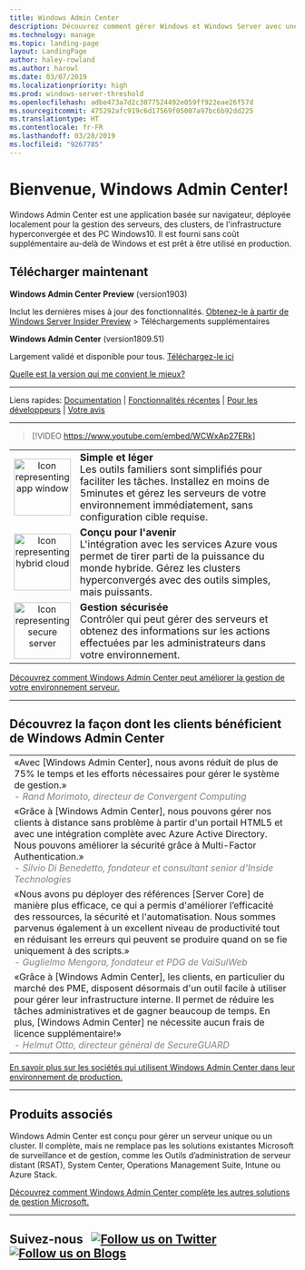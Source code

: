 ```yaml
---
title: Windows Admin Center
description: Découvrez comment gérer Windows et Windows Server avec une nouvelle application basée sur navigateur, Windows Admin Center (anciennement projet Honolulu)
ms.technology: manage
ms.topic: landing-page
layout: LandingPage
author: haley-rowland
ms.author: harowl
ms.date: 03/07/2019
ms.localizationpriority: high
ms.prod: windows-server-threshold
ms.openlocfilehash: adbe473a7d2c3077524492e059ff922eae26f57d
ms.sourcegitcommit: 475292afc919c6d17569f05007a97bc6b92dd225
ms.translationtype: HT
ms.contentlocale: fr-FR
ms.lasthandoff: 03/28/2019
ms.locfileid: "9267785"
---
```

# Bienvenue, Windows Admin Center!

Windows Admin Center est une application basée sur navigateur, déployée localement pour la gestion des serveurs, des clusters, de l'infrastructure hyperconvergée et des PC Windows10. Il est fourni sans coût supplémentaire au-delà de Windows et est prêt à être utilisé en production.

## Télécharger maintenant

**Windows Admin Center Preview** (version1903)

Inclut les dernières mises à jour des fonctionnalités. [Obtenez-le à partir de Windows Server Insider Preview](https://www.microsoft.com/en-us/software-download/windowsinsiderpreviewserver) > Téléchargements supplémentaires

**Windows Admin Center** (version1809.51)

Largement validé et disponible pour tous.
[Téléchargez-le ici](https://aka.ms/WACDownload)

[Quelle est la version qui me convient le mieux?](faq.md#what-is-windows-admin-center-preview-which-version-is-right-for-me)

********************

Liens rapides: [Documentation](../overview.md) | [Fonctionnalités récentes](../overview.md#release-history) | [Pour les développeurs](../extend/extensibility-overview.md) | [Votre avis](https://aka.ms/WACFeedback)

********************

>[!VIDEO https://www.youtube.com/embed/WCWxAp27ERk]


|   |   |
|:-:|:--|
| <img src="../media/simple-icon.png" width="100" alt="Icon representing app window">  | <font style="font-size:110%"><b> Simple et léger</b> <br/> Les outils familiers sont simplifiés pour faciliter les tâches. Installez en moins de 5minutes et gérez les serveurs de votre environnement immédiatement, sans configuration cible requise. </font> |
| <img src="../media/future-icon.png" width="100" alt="Icon representing hybrid cloud">  | <font style="font-size:110%"><b>Conçu pour l'avenir</b> <br/> L'intégration avec les services Azure vous permet de tirer parti de la puissance du monde hybride. Gérez les clusters hyperconvergés avec des outils simples, mais puissants. </font>  |
| <img src="../media/secure-icon.png" width="100" alt="Icon representing secure server">  | <font style="font-size:110%"><b>Gestion sécurisée</b> <br/> Contrôler qui peut gérer des serveurs et obtenez des informations sur les actions effectuées par les administrateurs dans votre environnement. </font>  |

[Découvrez comment Windows Admin Center peut améliorer la gestion de votre environnement serveur.](../overview.md)

********************

## Découvrez la façon dont les clients bénéficient de Windows Admin Center

|  |
|--|
| «Avec [Windows Admin Center], nous avons réduit de plus de 75% le temps et les efforts nécessaires pour gérer le système de gestion.» <br/> <font color="grey">*- Rand Morimoto, directeur de Convergent Computing* </font>|
| «Grâce à [Windows Admin Center], nous pouvons gérer nos clients à distance sans problème à partir d'un portail HTML5 et avec une intégration complète avec Azure Active Directory. Nous pouvons améliorer la sécurité grâce à Multi-Factor Authentication.»<br/> <font color="grey"> *- Silvio Di Benedetto, fondateur et consultant senior d'Inside Technologies* </font>|
| «Nous avons pu déployer des références [Server Core] de manière plus efficace, ce qui a permis d'améliorer l’efficacité des ressources, la sécurité et l'automatisation. Nous sommes parvenus également à un excellent niveau de productivité tout en réduisant les erreurs qui peuvent se produire quand on se fie uniquement à des scripts.» <br/> <font color="grey">*- Guglielmo Mengora, fondateur et PDG de VaiSulWeb* </font>|
| «Grâce à [Windows Admin Center], les clients, en particulier du marché des PME, disposent désormais d'un outil facile à utiliser pour gérer leur infrastructure interne. Il permet de réduire les tâches administratives et de gagner beaucoup de temps. En plus, [Windows Admin Center] ne nécessite aucun frais de licence supplémentaire!» <br/><font color="grey"> *- Helmut Otto, directeur général de SecureGUARD* </font>|

[En savoir plus sur les sociétés qui utilisent Windows Admin Center dans leur environnement de production.](case-studies.md)

********************

## Produits associés

Windows Admin Center est conçu pour gérer un serveur unique ou un cluster. Il complète, mais ne remplace pas les solutions existantes Microsoft de surveillance et de gestion, comme les Outils d’administration de serveur distant (RSAT), System Center, Operations Management Suite, Intune ou Azure Stack. 

[Découvrez comment Windows Admin Center complète les autres solutions de gestion Microsoft.](related-management.md)

********************

## Suivez-nous &nbsp; <a target="_blank" class="mscom-link twitter-follow-link" title="Suivez-nous sur Twitter" aria-label="Follow us on Twitter" data-info="Twitter" href="https://twitter.com/servermgmt"><picture><source srcset="//img-prod-cms-rt-microsoft-com.akamaized.net/cms/api/am/imageFileData/REOolR" media="(min-width:0)"><img srcset="//img-prod-cms-rt-microsoft-com.akamaized.net/cms/api/am/imageFileData/REOolR" alt="Follow us on Twitter" src="//img-prod-cms-rt-microsoft-com.akamaized.net/cms/api/am/imageFileData/REOolR"></picture></a>&nbsp; <a target="_blank" class="mscom-link blogs-follow-link" title="Suivez-nous sur des Blogs" aria-label="Follow us on Blogs" data-info="Blogs" href="https://blogs.technet.microsoft.com/servermanagement/"><picture><source srcset="//img-prod-cms-rt-microsoft-com.akamaized.net/cms/api/am/imageFileData/REOtyw" media="(min-width:0)"><img srcset="//img-prod-cms-rt-microsoft-com.akamaized.net/cms/api/am/imageFileData/REOtyw" alt="Follow us on Blogs" src="//img-prod-cms-rt-microsoft-com.akamaized.net/cms/api/am/imageFileData/REOtyw"></picture></a>
